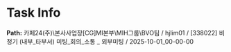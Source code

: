 # Task Info

**Path:** 카페24(주)\본사사업장\[CG]MI본부\MIH그룹\BVO팀 / hjlim01 / [338022] 비정기 (내부_타부서) 미팅_회의_소통 _ 외부미팅 / 2025-10-01_00-00-00

